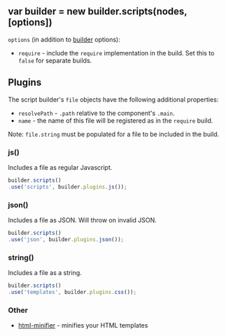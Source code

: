 ## var builder = new builder.scripts(nodes, [options])

`options` (in addition to [builder](./builder.md) options):

- `require` <true> - include the `require` implementation in the build. Set this to `false` for separate builds.

## Plugins

The script builder's `file` objects have the following additional properties:

- `resolvePath` - `.path` relative to the component's `.main`.
- `name` - the name of this file will be registered as in the `require` build.

Note: `file.string` must be populated for a file to be included in the build.

### js()

Includes a file as regular Javascript.

```js
builder.scripts()
.use('scripts', builder.plugins.js());
```

### json()

Includes a file as JSON. Will throw on invalid JSON.

```js
builder.scripts()
.use('json', builder.plugins.json());
```

### string()

Includes a file as a string.

```js
builder.scripts()
.use('templates', builder.plugins.css());
```

### Other

- [html-minifier](https://github.com/component/builder-html-minifier) - minifies your HTML templates
